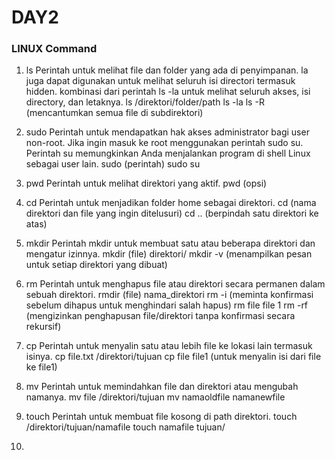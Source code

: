 # DAY2
### LINUX Command
1. ls
 Perintah untuk melihat file dan folder yang ada di penyimpanan. la juga dapat digunakan untuk melihat seluruh isi directori termasuk hidden. kombinasi dari perintah ls -la untuk melihat seluruh akses, isi directory, dan letaknya.
 ls /direktori/folder/path
 ls -la
 ls -R (mencantumkan semua file di subdirektori)

2. sudo
 Perintah untuk mendapatkan hak akses administrator bagi user non-root. Jika ingin masuk ke root menggunakan perintah sudo su. Perintah su memungkinkan Anda menjalankan program di shell Linux sebagai user lain.
 sudo (perintah)
 sudo su 

3. pwd
 Perintah untuk melihat direktori yang aktif.
 pwd (opsi)

4. cd
 Perintah untuk menjadikan folder home sebagai direktori.
 cd (nama direktori dan file yang ingin ditelusuri)
 cd .. (berpindah satu direktori ke atas)

5. mkdir
 Perintah mkdir untuk membuat satu atau beberapa direktori dan mengatur izinnya.
 mkdir (file) direktori/
 mkdir -v (menampilkan pesan untuk setiap direktori yang dibuat)

6. rm
  Perintah untuk menghapus file atau direktori secara permanen dalam sebuah direktori.
 rmdir (file) nama_direktori
 rm -i (meminta konfirmasi sebelum dihapus untuk menghindari salah hapus)
 rm file file 1
 rm -rf (mengizinkan penghapusan file/direktori tanpa konfirmasi secara rekursif)

7. cp
 Perintah untuk menyalin satu atau lebih file ke lokasi lain termasuk isinya.
 cp file.txt /direktori/tujuan
 cp file file1 (untuk menyalin isi dari file ke file1)

8. mv
 Perintah untuk memindahkan file dan direktori atau mengubah namanya.
 mv file /direktori/tujuan
 mv namaoldfile namanewfile

9. touch
 Perintah untuk membuat file kosong di path direktori.
 touch /direktori/tujuan/namafile
 touch namafile tujuan/

10. 
